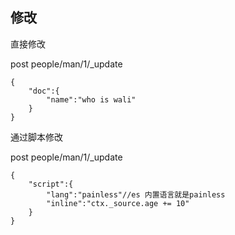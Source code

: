 ## 修改

直接修改

post people/man/1/_update

```
{
	"doc":{
		"name":"who is wali"
	}
}
```



通过脚本修改

post people/man/1/_update

```
{
	"script":{
		"lang":"painless"//es 内置语言就是painless
		"inline":"ctx._source.age += 10"
	}
}
```

